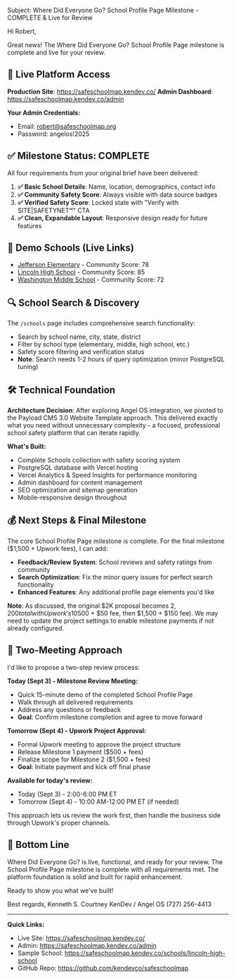 Subject: Where Did Everyone Go? School Profile Page Milestone - COMPLETE & Live for Review

Hi Robert,

Great news! The Where Did Everyone Go? School Profile Page milestone is complete and live for your review.

## 🚀 Live Platform Access

**Production Site**: https://safeschoolmap.kendev.co/
**Admin Dashboard**: https://safeschoolmap.kendev.co/admin

**Your Admin Credentials:**
- Email: robert@safeschoolmap.org  
- Password: angelos!2025

## ✅ Milestone Status: COMPLETE

All four requirements from your original brief have been delivered:

1. **✅ Basic School Details**: Name, location, demographics, contact info
2. **✅ Community Safety Score**: Always visible with data source badges  
3. **✅ Verified Safety Score**: Locked state with "Verify with SITE|SAFETYNET℠" CTA
4. **✅ Clean, Expandable Layout**: Responsive design ready for future features

## 🏫 Demo Schools (Live Links)

- [Jefferson Elementary](https://safeschoolmap.kendev.co/schools/jefferson-elementary) - Community Score: 78
- [Lincoln High School](https://safeschoolmap.kendev.co/schools/lincoln-high-school) - Community Score: 85  
- [Washington Middle School](https://safeschoolmap.kendev.co/schools/washington-middle-school) - Community Score: 72

## 🔍 School Search & Discovery

The `/schools` page includes comprehensive search functionality:
- Search by school name, city, state, district
- Filter by school type (elementary, middle, high school, etc.)
- Safety score filtering and verification status
- **Note**: Search needs 1-2 hours of query optimization (minor PostgreSQL tuning)

## 🛠 Technical Foundation

**Architecture Decision**: After exploring Angel OS integration, we pivoted to the Payload CMS 3.0 Website Template approach. This delivered exactly what you need without unnecessary complexity - a focused, professional school safety platform that can iterate rapidly.

**What's Built:**
- Complete Schools collection with safety scoring system
- PostgreSQL database with Vercel hosting
- Vercel Analytics & Speed Insights for performance monitoring  
- Admin dashboard for content management
- SEO optimization and sitemap generation
- Mobile-responsive design throughout

## 💰 Next Steps & Final Milestone

The core School Profile Page milestone is complete. For the final milestone ($1,500 + Upwork fees), I can add:

- **Feedback/Review System**: School reviews and safety ratings from community
- **Search Optimization**: Fix the minor query issues for perfect search functionality  
- **Enhanced Features**: Any additional profile page elements you'd like

**Note**: As discussed, the original $2K proposal becomes $2,200 total with Upwork's 10% service fee ($500 + $50 fee, then $1,500 + $150 fee). We may need to update the project settings to enable milestone payments if not already configured.

## 📅 Two-Meeting Approach

I'd like to propose a two-step review process:

**Today (Sept 3) - Milestone Review Meeting:**
- Quick 15-minute demo of the completed School Profile Page
- Walk through all delivered requirements  
- Address any questions or feedback
- **Goal**: Confirm milestone completion and agree to move forward

**Tomorrow (Sept 4) - Upwork Project Approval:**
- Formal Upwork meeting to approve the project structure
- Release Milestone 1 payment ($500 + fees)
- Finalize scope for Milestone 2 ($1,500 + fees)  
- **Goal**: Initiate payment and kick off final phase

**Available for today's review:**
- Today (Sept 3) - 2:00-6:00 PM ET
- Tomorrow (Sept 4) - 10:00 AM-12:00 PM ET (if needed)

This approach lets us review the work first, then handle the business side through Upwork's proper channels.

## 🎯 Bottom Line

Where Did Everyone Go? is live, functional, and ready for your review. The School Profile Page milestone is complete with all requirements met. The platform foundation is solid and built for rapid enhancement.

Ready to show you what we've built!

Best regards,
Kenneth S. Courtney
KenDev / Angel OS
(727) 256-4413

---

**Quick Links:**
- Live Site: https://safeschoolmap.kendev.co/
- Admin: https://safeschoolmap.kendev.co/admin  
- Sample School: https://safeschoolmap.kendev.co/schools/lincoln-high-school
- GitHub Repo: https://github.com/kendevco/safeschoolmap

